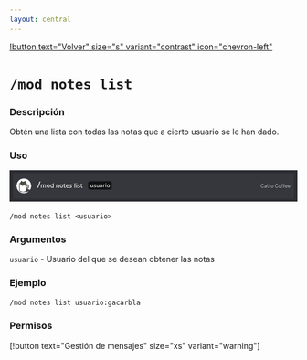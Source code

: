 ```yaml
---
layout: central
---
```


[!button text="Volver" size="s" variant="contrast" icon="chevron-left"](../moderation.md)
# `/mod notes list`
### Descripción
Obtén una lista con todas las notas que a cierto usuario se le han dado.

### Uso
![](cmd.jpg)
```
/mod notes list <usuario>
```

### Argumentos
`usuario` - Usuario del que se desean obtener las notas

### Ejemplo
```
/mod notes list usuario:gacarbla
```

### Permisos
[!button text="Gestión de mensajes" size="xs" variant="warning"]